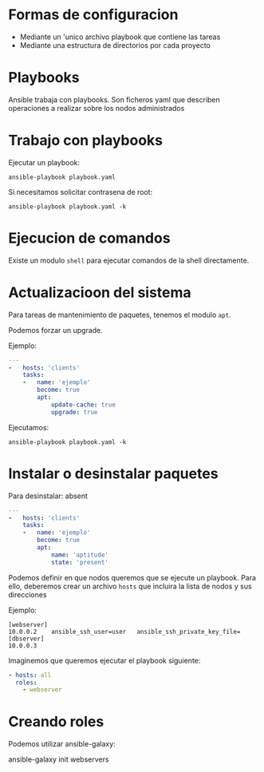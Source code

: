 # Formas de configuracion

- Mediante un 'unico archivo playbook que contiene las tareas
- Mediante una estructura de directorios por cada proyecto

# Playbooks

Ansible trabaja con playbooks.
Son ficheros yaml que describen operaciones a realizar sobre los nodos administrados

# Trabajo con playbooks

Ejecutar un playbook:

    ansible-playbook playbook.yaml

Si necesitamos solicitar contrasena de root:

    ansible-playbook playbook.yaml -k

# Ejecucion de comandos

Existe un modulo `shell` para ejecutar comandos de la shell directamente.

# Actualizacioon del sistema

Para tareas de mantenimiento de paquetes, tenemos el modulo `apt`.

Podemos forzar un upgrade. 


Ejemplo:

```yaml
---
-   hosts: 'clients'
    tasks:
    -   name: 'ejemplo'
        become: true
        apt:
            update-cache: true
            upgrade: true
```

Ejecutamos:

    ansible-playbook playbook.yaml -k

# Instalar o desinstalar paquetes

Para desinstalar: absent

```yaml
---
-   hosts: 'clients'
    tasks:
    -   name: 'ejemplo'
        become: true
        apt:
            name: 'aptitude'
            state: 'present'
```

Podemos definir en que nodos queremos que se ejecute un playbook. 
Para ello, deberemos crear un archivo `hosts` que incluira la lista de nodos y sus direcciones

Ejemplo:

```
[webserver]
10.0.0.2    ansible_ssh_user=user   ansible_ssh_private_key_file=
[dbserver]
10.0.0.3
```

Imaginemos que queremos ejecutar el playbook siguiente:

```yaml
- hosts: all
  roles:
    - webserver
```

# Creando roles

Podemos utilizar ansible-galaxy:

ansible-galaxy init webservers